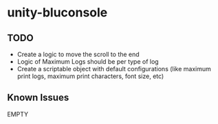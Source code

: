 unity-bluconsole
=======================


TODO
-----

* Create a logic to move the scroll to the end
* Logic of Maximum Logs should be per type of log
* Create a scriptable object with default configurations (like maximum print logs, maximum print characters, font size, etc)

Known Issues
------------

EMPTY
